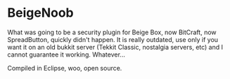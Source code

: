 BeigeNoob
========
What was going to be a security plugin for Beige Box, now BitCraft, now SpreadButton, quickly didn't happen. It is really outdated, use only if you want it on an old bukkit server (Tekkit Classic, nostalgia servers, etc) and I cannot guarantee it working. Whatever...

Compiled in Eclipse, woo, open source.
